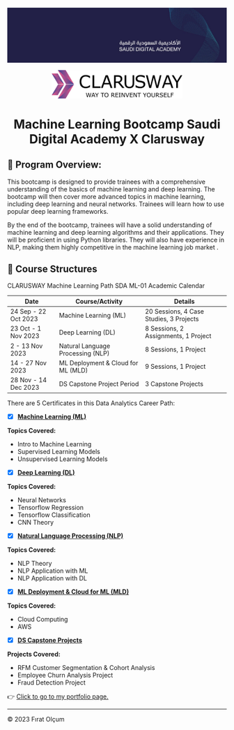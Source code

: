 


<p align="center">
  <img src="https://github.com/1raya/ML-Bootcamp-with-Saudi-Digital-Academy-and-Clarusway/blob/b15692bf4ce164596706b95c7d5c5f89d61d2f3d/Images/saudi_digital_academy_cover.jpeg" width="1000"/>
</p>





<p align="center"> <img src="https://github.com/1raya/ML-Bootcamp-with-Saudi-Digital-Academy-and-Clarusway/blob/d0bc28e188dcb4f403e4d23f6f3fcaaad73d5e12/Images/084bd753-3b92-40f7-8d9d-4e737e8752c3.png" width="300"/>


<h1 align="center">Machine Learning Bootcamp Saudi Digital Academy X Clarusway </h1>



## 📣 Program Overview:
This bootcamp is designed to provide trainees with a comprehensive understanding of the basics of machine learning and deep learning. The bootcamp will then cover more advanced topics in machine learning, including deep learning and neural networks. Trainees will learn how to use popular deep learning frameworks.

By the end of the bootcamp, trainees will have a solid understanding of machine learning and deep learning algorithms and their applications. They will be proficient in using Python libraries. They will also have experience in NLP, making them highly competitive in the machine learning job market .



## 📂 Course Structures
CLARUSWAY Machine Learning Path SDA ML-01 Academic Calendar

| Date                | Course/Activity                   | Details                                            |
|---------------------|-----------------------------------|----------------------------------------------------|
| 24 Sep - 22 Oct 2023 | Machine Learning (ML)              | 20 Sessions, 4 Case Studies, 3 Projects                 |
| 23 Oct - 1 Nov 2023  | Deep Learning (DL)                 |       8 Sessions, 2 Assignments, 1 Project        |
| 2 - 13 Nov 2023      | Natural Language Processing (NLP)  |      8 Sessions, 1 Project           |
| 14 - 27 Nov 2023     | ML Deployment & Cloud for ML (MLD) |         9 Sessions, 1 Project                      |
| 28 Nov - 14 Dec 2023 | DS Capstone Project Period         | 3 Capstone Projects   |




There are 5 Certificates in this Data Analytics Career Path:


- [x] [__Machine Learning (ML)__](https://github.com/firatolcum/Clarusway_Data_Analytics_Course/blob/master/8-Certificates/1-DataAnalysisWithPython.jpg)

**Topics Covered:** 

* Intro to Machine Learning
* Supervised Learning Models
* Unsupervised Learning Models



- [X] [__Deep Learning (DL)__ ](https://github.com/firatolcum/Clarusway_Data_Analytics_Course/blob/master/8-Certificates/3-DataAnalysisWithSQL.jpg)

**Topics Covered:** 
* Neural Networks
* Tensorflow Regression
* Tensorflow Classification
* CNN Theory
  


- [x] [__Natural Language Processing (NLP)__](https://github.com/firatolcum/Clarusway_Data_Analytics_Course/blob/master/8-Certificates/4-Statistics%20Basics.jpg)

**Topics Covered:** 
* NLP Theory
* NLP Application with ML
* NLP Application with DL

- [X] [__ML Deployment & Cloud for ML (MLD)__](https://github.com/firatolcum/Clarusway_Data_Analytics_Course/blob/master/8-Certificates/5-DataVisualizationWithTableau.jpg)

**Topics Covered:** 
* Cloud Computing
* AWS



- [X] [__DS Capstone Projects__](https://github.com/firatolcum/Clarusway_Data_Analytics_Course/blob/master/8-Certificates/5-DataVisualizationWithTableau.jpg)

**Projects Covered:** 
* RFM Customer Segmentation & Cohort Analysis
* Employee Churn Analysis Project
* Fraud Detection Project

👉 [Click to go to my portfolio page.](https://firatolcum.com)

---
<p>&copy; 2023 Fırat Olçum </p>


